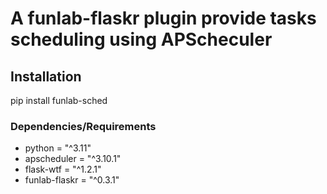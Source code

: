 # A funlab-flaskr plugin provide tasks scheduling using APScheculer

## Installation

pip install funlab-sched

### Dependencies/Requirements

- python = "^3.11"
- apscheduler = "^3.10.1"
- flask-wtf = "^1.2.1"
- funlab-flaskr = "^0.3.1"
